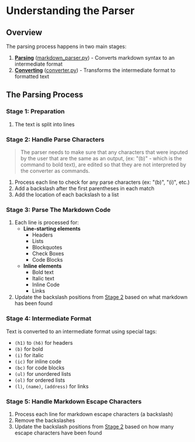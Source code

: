 # Understanding the Parser

## Overview

The parsing process happens in two main stages:

1. **[Parsing](https://github.com/T9Air/MarkEd/blob/main/parser-explanation.md)** \([markdown_parser.py](https://github.com/T9Air/MarkEd/blob/main/markdown_parser.py)\) - Converts markdown syntax to an intermediate format
2. **[Converting](https://github.com/T9Air/MarkEd/blob/main/Docs/converter-explanation.md)** \([converter.py](https://github.com/T9Air/MarkEd/blob/main/converter.py)\) - Transforms the intermediate format to formatted text

## The Parsing Process

### Stage 1: Preparation

1. The text is split into lines

### Stage 2: Handle Parse Characters

> The parser needs to make sure that any characters that were inputed by the user that are the same as an output, (ex: "(b)" - which is the command to bold text), are edited so that they are not interpreted by the converter as commands.

1. Process each line to check for any parse characters (ex: "(b)", "(i)", etc.)
2. Add a backslash after the first parentheses in each match
3. Add the location of each backslash to a list

### Stage 3: Parse The Markdown Code

1. Each line is processed for:
    - **Line-starting elements**
        - Headers
        - Lists
        - Blockquotes
        - Check Boxes
        - Code Blocks
    - **Inline elements**
        - Bold text
        - Italic text
        - Inline Code
        - Links
2. Update the backslash positions from [Stage 2](#stage-2-handle-parse-characters) based on what markdown has been found

### Stage 4: Intermediate Format

Text is converted to an intermediate format using special tags:

- `(h1)` to `(h6)` for headers
- `(b)` for bold
- `(i)` for italic
- `(ic)` for inline code
- `(bc)` for code blocks
- `(ul)` for unordered lists
- `(ol)` for ordered lists
- `(l)`, `(name)`, `(address)` for links

### Stage 5: Handle Markdown Escape Characters

1. Process each line for markdown escape characters (a backslash)
2. Remove the backslashes
3. Update the backslash positions from [Stage 2](#stage-2-handle-parse-characters) based on how many escape characters have been found
